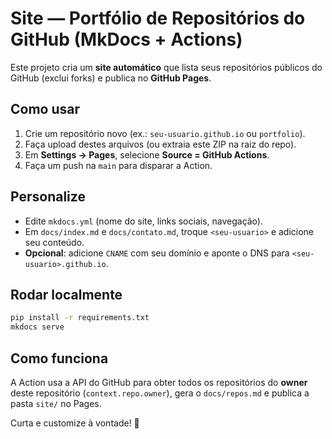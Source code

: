 # Site — Portfólio de Repositórios do GitHub (MkDocs + Actions)

Este projeto cria um **site automático** que lista seus repositórios públicos do GitHub (exclui forks) e publica no **GitHub Pages**.

## Como usar
1. Crie um repositório novo (ex.: `seu-usuario.github.io` ou `portfolio`).
2. Faça upload destes arquivos (ou extraia este ZIP na raiz do repo).
3. Em **Settings → Pages**, selecione **Source = GitHub Actions**.
4. Faça um push na `main` para disparar a Action.

## Personalize
- Edite `mkdocs.yml` (nome do site, links sociais, navegação).
- Em `docs/index.md` e `docs/contato.md`, troque `<seu-usuario>` e adicione seu conteúdo.
- **Opcional**: adicione `CNAME` com seu domínio e aponte o DNS para `<seu-usuario>.github.io`.

## Rodar localmente
```bash
pip install -r requirements.txt
mkdocs serve
```

## Como funciona
A Action usa a API do GitHub para obter todos os repositórios do **owner** deste repositório (`context.repo.owner`), gera o `docs/repos.md` e publica a pasta `site/` no Pages.

Curta e customize à vontade! 🚀
